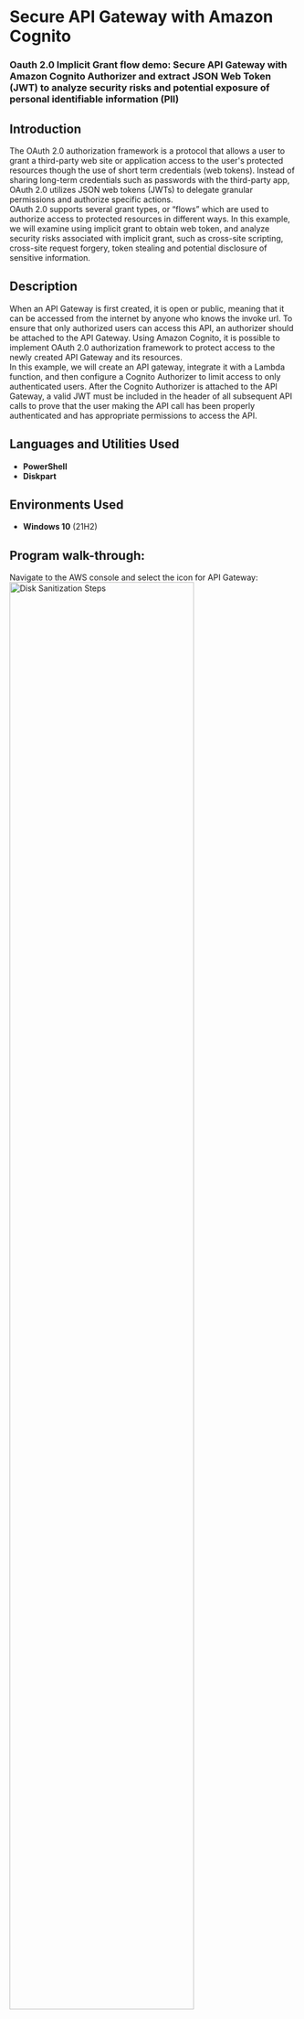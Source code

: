 <h1>Secure API Gateway with Amazon Cognito</h1>

### Oauth 2.0 Implicit Grant flow demo: Secure API Gateway with Amazon Cognito Authorizer and extract JSON Web Token (JWT) to analyze security risks and potential exposure of personal identifiable information (PII)

<h2>Introduction</h2>
The OAuth 2.0 authorization framework is a protocol that allows a user to grant a third-party web site or application access to the user's protected resources though the use of short term credentials (web tokens). Instead of sharing long-term credentials such as passwords with the third-party app, OAuth 2.0 utilizes JSON web tokens (JWTs) to delegate granular permissions and authorize specific actions.
<br />
OAuth 2.0 supports several grant types, or “flows” which are used to authorize access to protected resources in different ways. In this example, we will examine using implicit grant to obtain web token, and analyze security risks associated with implicit grant, such as cross-site scripting, cross-site request forgery, token stealing and potential disclosure of sensitive information.
<br />
<h2>Description </h2>
When an API Gateway is first created, it is open or public, meaning that it can be accessed from the internet by anyone who knows the invoke url. To ensure that only authorized users can access this API, an authorizer should be attached to the API Gateway. Using Amazon Cognito, it is possible to implement OAuth 2.0 authorization framework to protect access to the newly created API Gateway and its resources.
<br />
In this example, we will create an API gateway, integrate it with a Lambda function, and then configure a Cognito Authorizer to limit access to only authenticated users.  After the Cognito Authorizer is attached to the API Gateway, a valid JWT must be included in the header of all subsequent API calls to prove that the user making the API call has been properly authenticated and has appropriate permissions to access the API. 
<br />
<h2>Languages and Utilities Used</h2>

- <b>PowerShell</b> 
- <b>Diskpart</b>

<h2>Environments Used </h2>

- <b>Windows 10</b> (21H2)

<h2>Program walk-through:</h2>

<p align="left">
Navigate to the AWS console and select the icon for API Gateway: <br/>
<img src="https://i.imgur.com/oi18NcA.png" height="80%" width="80%" alt="Disk Sanitization Steps"/>
<br />
<br />
Once in API Gateway, select HTTP API and click "Build":  <br/>
<img src="https://i.imgur.com/CiRa3dn.png" height="80%" width="80%" alt="Disk Sanitization Steps"/>
<br />
<br />
Name the API and click to add integration: <br/>
<img src="https://i.imgur.com/8FAVCiX.png" height="80%" width="80%" alt="Disk Sanitization Steps"/>
<br />
<br />
4 Select Lambda integration for the API:  <br/>
<img src="https://i.imgur.com/S1U2ewf.png" height="80%" width="80%" alt="Disk Sanitization Steps"/>
<br />
<br />
5 The Lambda function needs to be created before we can integrate it with the API Gateway :  <br/>
<img src="https://i.imgur.com/crWckjz.png" height="80%" width="80%" alt="Disk Sanitization Steps"/>
<br />
<br />
5.1 Navigate back to AWS Console and chose Lambda to create the Lambda function that will be integrated with API Gateway:  <br/>
<img src="https://i.imgur.com/nNXjfEL.png" height="80%" width="80%" alt="Disk Sanitization Steps"/>
<br />
<br />
6 Click Create Function:  <br/>
<img src="https://i.imgur.com/0Ev5MFu.png" height="80%" width="80%" alt="Disk Sanitization Steps"/>
</p>

<!--
 ```diff
- text in red
+ text in green
! text in orange
# text in gray
@@ text in purple (and bold)@@
```
--!>
